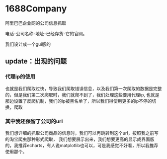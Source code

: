 # 1688Company
阿里巴巴企业网的公司信息抓取

电话-公司名称-地址-已经存货-它的官网。

我们设计成一个gui版的

## update：出现的问题
### 代理ip的使用
 
 也就是我们爬取过快，导致我们爬取错误信息，以及我们第一次爬取的数据是完整的，但是我们第二次爬取时，我们就爬不到了，我们处理这些要用代理ip,
 也就是那边设置了反爬机制，我们的ip被黑名单了，所以我们得使用更多的ip不停的切换，爬取
### 其中我还保留了公司的url
 我们想详细的抓取公司商品的信息时，我们可以再跳转到这个url，按照我之前写的淘宝爬虫那种形式爬取，
 我们想要展示出来，我们想要更高的显示成界面版的，我推荐echarts，有人说matplotlib也可以，可是我感觉不好看，所以我推荐使用那个。
